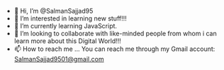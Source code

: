 - 👋 Hi, I’m @SalmanSajjad95
- 👀 I’m interested in learning new stuff!!!
- 🌱 I’m currently learning JavaScript.
- 💞️ I’m looking to collaborate with like-minded people from whom i can learn more about this Digital World!!!
- 📫 How to reach me ... You can reach me through my Gmail account: SalmanSajjad9501@gmail.com

<!---
SalmanSajjad95/SalmanSajjad95 is a ✨ special ✨ repository because its `README.md` (this file) appears on your GitHub profile.
You can click the Preview link to take a look at your changes.
--->
